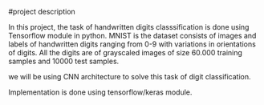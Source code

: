 #project description

In this project, the task of handwritten digits classsification is done using Tensorflow module in python.
MNIST is the dataset consists of images and labels of handwritten digits ranging from 0-9 with variations in orientations of digits.
All the digits are of grayscaled images of size 60.000 training samples and 10000 test samples.

we will be using CNN architecture to solve this task of digit classification.

Implementation is done using tensorflow/keras module.
